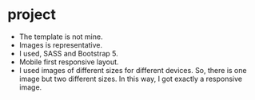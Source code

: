 # project

- The template is not mine.
- Images is representative.
- I used, SASS and Bootstrap 5.
- Mobile first responsive layout.
- I used images of different sizes for different devices. So, there is one image but two different sizes. In this way, I got exactly a responsive image.

